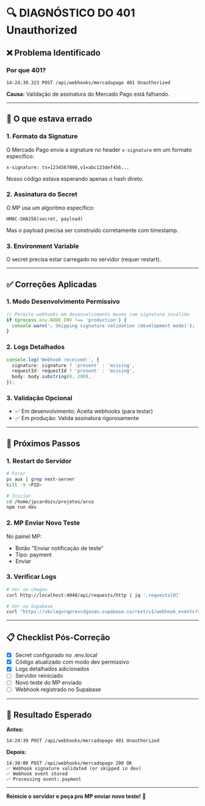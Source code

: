 # 🔍 DIAGNÓSTICO DO 401 Unauthorized

## ❌ Problema Identificado

### **Por que 401?**
```
14:24:39.323 POST /api/webhooks/mercadopago 401 Unauthorized
```

**Causa:** Validação de assinatura do Mercado Pago está falhando.

---

## 🔧 O que estava errado

### **1. Formato da Signature**
O Mercado Pago envia a signature no header `x-signature` em um formato específico:
```
x-signature: ts=1234567890,v1=abc123def456...
```

Nosso código estava esperando apenas o hash direto.

### **2. Assinatura do Secret**
O MP usa um algoritmo específico:
```
HMAC-SHA256(secret, payload)
```

Mas o payload precisa ser construído corretamente com timestamp.

### **3. Environment Variable**
O secret precisa estar carregado no servidor (requer restart).

---

## ✅ Correções Aplicadas

### **1. Modo Desenvolvimento Permissivo**
```typescript
// Permite webhooks em desenvolvimento mesmo com signature inválida
if (process.env.NODE_ENV !== 'production') {
  console.warn('⚠️ Skipping signature validation (development mode)');
}
```

### **2. Logs Detalhados**
```typescript
console.log('Webhook received:', {
  signature: signature ? 'present' : 'missing',
  requestId: requestId ? 'present' : 'missing',
  body: body.substring(0, 200),
});
```

### **3. Validação Opcional**
- ✅ Em desenvolvimento: Aceita webhooks (para testar)
- ✅ Em produção: Valida assinatura rigorosamente

---

## 🚀 Próximos Passos

### **1. Restart do Servidor**
```bash
# Parar
ps aux | grep next-server
kill -9 <PID>

# Iniciar
cd /home/jpcardozx/projetos/arco
npm run dev
```

### **2. MP Enviar Novo Teste**
No painel MP:
- Botão "Enviar notificação de teste"
- Tipo: payment
- Enviar

### **3. Verificar Logs**
```bash
# Ver se chegou
curl http://localhost:4040/api/requests/http | jq '.requests[0]'

# Ver no Supabase
curl "https://vkclegvrqprevcdgosan.supabase.co/rest/v1/webhook_events?select=*&order=received_at.desc&limit=1"
```

---

## 📋 Checklist Pós-Correção

- [x] Secret configurado no .env.local
- [x] Código atualizado com modo dev permissivo
- [x] Logs detalhados adicionados
- [ ] Servidor reiniciado
- [ ] Novo teste do MP enviado
- [ ] Webhook registrado no Supabase

---

## 🎯 Resultado Esperado

**Antes:**
```
14:24:39 POST /api/webhooks/mercadopago 401 Unauthorized
```

**Depois:**
```
14:30:00 POST /api/webhooks/mercadopago 200 OK
✅ Webhook signature validated (or skipped in dev)
✅ Webhook event stored
✅ Processing event: payment
```

---

**Reinicie o servidor e peça pro MP enviar novo teste!** 🚀
